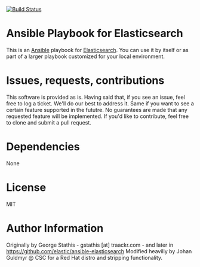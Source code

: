[![Build Status](https://travis-ci.org/CSC-IT-Center-for-Science/ansible-role-elasticsearch.svg?branch=master)](https://travis-ci.org/CSC-IT-Center-for-Science/ansible-role-elasticsearch)
# Ansible Playbook for Elasticsearch
This is an [Ansible](http://www.ansibleworks.com/) playbook for [Elasticsearch](http://www.elasticsearch.org/). You can use it by itself or as part of a larger playbook customized for your local environment.

# Issues, requests, contributions
This software is provided as is. Having said that, if you see an issue, feel free to log a ticket. We'll do our best to address it. Same if you want to see a certain feature supported in the fututre. No guarantees are made that any requested feature will be implemented. If you'd like to contribute, feel free to clone and submit a pull request.

# Dependencies
None

# License
MIT

# Author Information

Originally by George Stathis - gstathis [at] traackr.com - and later in https://github.com/elastic/ansible-elasticsearch
Modified heavilly by Johan Guldmyr @ CSC for a Red Hat distro and stripping functionality.
